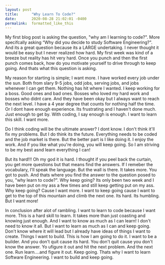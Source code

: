 ```yaml
---
layout: post
title:      "Why Learn To Code?"
date:       2020-08-28 21:02:01 -0400
permalink:  formatted_like_this
---
```



My first blog post is asking the question, "why am I learning to code?". More specifcally asking “Why did you decide to study Software Engineering?". And its a great question because its a LARGE undertaking. I never thought it would be easy but I never realized how hard. My first week was kind of a breeze but reality has hit very hard. Once you punch and then the first punch comes back, how do you motivate yourself to drive through to keep going. And thats what this question is asking.

My reason for starting is simple; I want more. I have worked every job under the sun. Both from slary 9-5 jobs, odd jobs, serving jobs, and jobs whenever I can get them. Nothing has hit where I wanted. I keep working for a boss. Good ones and bad ones. Bosses who loved my hard work and bosses who didnt care. And they have been okay but I always want to reach the next level. I have a 4 year degree that counts for nothing half the time. Or I dont have enough experience. Its frustrating and I haven't done much. Just enough to get by. With coding, I say enough is enough. I want to learn this skill. I want more.

Do I think coding will be the ultimate answer? I dont know. I don't think it'll fix my problems. But I do think its the future. Everything needs to be coded and the job market is there. But the better part is I like doing it. I enjoy the work. And if you like what you're doing, you will keep going. So I am striving to be my best asnd learn everything I can! 

But its hard!!! Oh my god it is hard. I thought if you peel back the curtain, you get more questions but that means find the answers. If I remeber the vocabulary, I'll speak the language. But the wall is there. It takes more. You got to push. And thats where you find the answer to the question posed to you, "why learn to code?". Why keep going? Its only been two week and I have been put on my ass a few times and still keep getting put on my ass. Why keep going? Cause I want more. I want to keep going cause I want to get to the top of this mountain and climb the next one. Its hard. Its humbling. But I want more!

In conclusion after alot of rambling. I want to learn to code because I want more. This is a hard skill to learn. It takes more than just coasting and knowing just enough. And I want to know as much as I can learn! I don't need to know it all. But I want to learn as much as I can and keep going. Don't know where it will lead but I already have ideas of things I want to create. Things I want to build. This is how I am going to do it. I want to be a builder. And you don't quit cause its hard. You don't quit cause you don't know the answer. Yo ufigure it out and hit the next problem. And the next one. Run learn....and figure it out. Keep going. Thats why I want to learn Software Engineering. I want to build and keep going.


